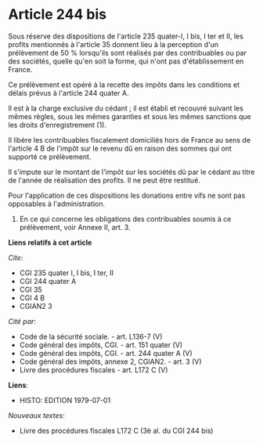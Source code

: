 # Article 244 bis

Sous réserve des dispositions de l'article 235 quater-I, I bis, I ter et II, les profits mentionnés à l'article 35 donnent
lieu à la perception d'un prélèvement de 50 % lorsqu'ils sont réalisés par des contribuables ou par des sociétés, quelle
qu'en soit la forme, qui n'ont pas d'établissement en France.

Ce prélèvement est opéré à la recette des impôts dans les conditions et délais prévus à l'article 244 quater A.

Il est à la charge exclusive du cédant ; il est établi et recouvré suivant les mêmes règles, sous les mêmes garanties et sous
les mêmes sanctions que les droits d'enregistrement (1).

Il libère les contribuables fiscalement domiciliés hors de France au sens de l'article 4 B de l'impôt sur le revenu dû en
raison des sommes qui ont supporté ce prélèvement.

Il s'impute sur le montant de l'impôt sur les sociétés dû par le cédant au titre de l'année de réalisation des profits. Il ne
peut être restitué.

Pour l'application de ces dispositions les donations entre vifs ne sont pas opposables à l'administration.

1)  En ce qui concerne les obligations des contribuables soumis à ce prélèvement, voir Annexe II, art. 3.

**Liens relatifs à cet article**

_Cite_:

  - CGI 235 quater I, I bis, I ter, II
  - CGI 244 quater A
  - CGI 35
  - CGI 4 B
  - CGIAN2 3

_Cité par_:

  - Code de la sécurité sociale. - art. L136-7 (V)
  - Code général des impôts, CGI. - art. 151 quater (V)
  - Code général des impôts, CGI. - art. 244 quater A (V)
  - Code général des impôts, annexe 2, CGIAN2. - art. 3 (V)
  - Livre des procédures fiscales - art. L172 C (V)

**Liens**:

  - HISTO: EDITION 1979-07-01

_Nouveaux textes_:

  - Livre des procédures fiscales L172 C (3è al. du CGI 244 bis)
